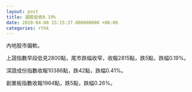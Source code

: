 ```yaml
---
layout: post
title: 滬股低收0.19%
date: 2020-04-08 15:15:27.000000000 +08:00
categories: rthk
---
```


內地股市偏軟。

上證指數早段低見2800點，尾市跌幅收窄，收報2815點，跌5點，跌幅0.19%。

深證成份指數收報10386點，跌42點，跌幅0.41%。

創業板指數收報1964點，跌5點，跌幅0.26%。
